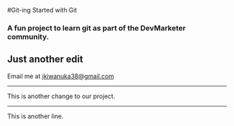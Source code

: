 #Git-ing Started with Git

### A fun project to learn git as part of the **DevMarketer** community.

Just another edit
---

Email me at [jkiwanuka38@gmail.com](Mailto:jkiwanuka38@gmail.com)

---

This is another change to our project.

---

This is another line.